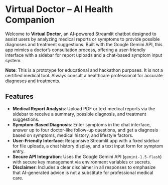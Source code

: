# Virtual Doctor – AI Health Companion

Welcome to **Virtual Doctor**, an AI-powered Streamlit chatbot designed to assist users by analyzing medical reports or symptoms to provide possible diagnoses and treatment suggestions. Built with the Google Gemini API, this app mimics a doctor’s consultation process, offering a user-friendly interface with a sidebar for report uploads and a chat-based symptom input system.

**Note**: This is a prototype for educational and hackathon purposes. It is not a certified medical tool. Always consult a healthcare professional for accurate diagnoses and treatments.

## Features
- **Medical Report Analysis**: Upload PDF or text medical reports via the sidebar to receive a summary, possible diagnosis, and treatment suggestions.
- **Symptom-Based Diagnosis**: Enter symptoms in the chat interface, answer up to four doctor-like follow-up questions, and get a diagnosis based on symptoms, medical history, and lifestyle factors.
- **User-Friendly Interface**: Responsive Streamlit app with a fixed sidebar for file uploads, a chat history display, and a text input form for symptom entry.
- **Secure API Integration**: Uses the Google Gemini API (`gemini-1.5-flash`) with secure key management via environment variables or secrets.
- **Disclaimer**: Includes a clear disclaimer in all responses to emphasize that AI-generated advice is not a substitute for professional medical care.

